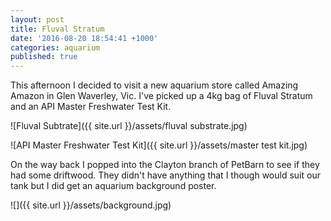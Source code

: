 ```yaml
---
layout: post
title: Fluval Stratum
date: '2016-08-20 18:54:41 +1000'
categories: aquarium
published: true
---
```

This afternoon I decided to visit a new aquarium store called Amazing Amazon in Glen Waverley, Vic. I've picked up a 4kg bag of Fluval Stratum and an API Master Freshwater Test Kit.

![Fluval Subtrate]({{ site.url }}/assets/fluval substrate.jpg)

![API Master Freshwater Test Kit]({{ site.url }}/assets/master test kit.jpg)

On the way back I popped into the Clayton branch of PetBarn to see if they had
some driftwood. They didn't have anything that I though would suit our tank
but I did get an aquarium background poster.

![]({{ site.url }}/assets/background.jpg)
